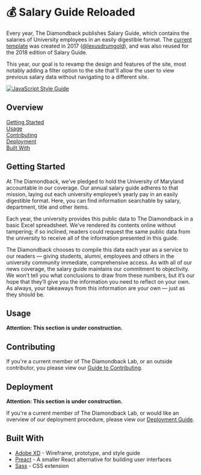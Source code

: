 # :moneybag: Salary Guide Reloaded

Every year, The Diamondback publishes Salary Guide, which contains the salaries
of University employees in an easily digestible format. The [current
template](http://salaryguide.diamondbacklab.com) was created in 2017
([@lexusdrumgold](https://github.com/lexusdrumgold)), and was also reused for
the 2018 edition of Salary Guide.

This year, our goal is to revamp the design and features of the site, most notably
adding a filter option to the site that'll allow the user to view previous
salary data without navigating to a different site.

[![JavaScript Style Guide](https://img.shields.io/badge/code_style-standard-brightgreen.svg)](https://standardjs.com)

## Overview

[Getting Started](#getting-started)  
[Usage](#usage)  
[Contributing](#contributing)  
[Deployment](#deployment)  
[Built With](#built-with)

## Getting Started

At The Diamondback, we’ve pledged to hold the University of Maryland accountable
in our coverage. Our annual salary guide adheres to that mission, laying out
each university employee’s yearly pay in an easily digestible format. Here, you
can find information searchable by salary, department, title and other items.  

Each year, the university provides this public data to The Diamondback in a
basic Excel spreadsheet. We’ve rendered its contents online without tampering;
if so inclined, readers could request the same public data from the university
to receive all of the information presented in this guide.  

The Diamondback chooses to compile this data each year as a service to our
readers — giving students, alumni, employees and others in the university
community immediate, comprehensive access. As with all of our news coverage, the
salary guide maintains our commitment to objectivity. We won’t tell you what
conclusions to draw from these numbers, but it’s our hope that they’ll give you
the information you need to reflect on your own. As always, your takeaways from
this information are your own — just as they should be.  

## Usage

**Attention: This section is under construction.**

## Contributing

If you're a current member of The Diamondback Lab, or an outside contributor,
you please view our [Guide to Contributing](CONTRIBUTING.md).

## Deployment

**Attention: This section is under construction.**

If you're a current member of The Diamondback Lab, or would like an overview of
our deployment procedure, please view our [Deployment Guide](DEPLOYMENT.md).

## Built With

- [Adobe XD](https://www.adobe.com/products/xd.html) - Wireframe, prototype, and style guide
- [Preact](https://preactjs.com/) - A smaller React alternative for building user interfaces
- [Sass](https://sass-lang.com/) - CSS extension